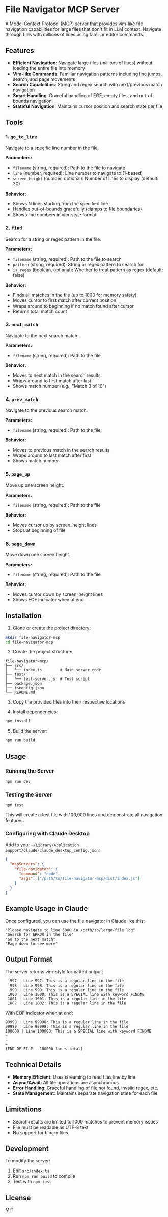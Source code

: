 # File Navigator MCP Server

A Model Context Protocol (MCP) server that provides vim-like file navigation capabilities for large files that don't fit in LLM context. Navigate through files with millions of lines using familiar editor commands.

## Features

- **Efficient Navigation**: Navigate large files (millions of lines) without loading the entire file into memory
- **Vim-like Commands**: Familiar navigation patterns including line jumps, search, and page movements
- **Search Capabilities**: String and regex search with next/previous match navigation
- **Smart Handling**: Graceful handling of EOF, empty files, and out-of-bounds navigation
- **Stateful Navigation**: Maintains cursor position and search state per file

## Tools

### 1. `go_to_line`
Navigate to a specific line number in the file.

**Parameters:**
- `filename` (string, required): Path to the file to navigate
- `line` (number, required): Line number to navigate to (1-based)
- `screen_height` (number, optional): Number of lines to display (default: 30)

**Behavior:**
- Shows N lines starting from the specified line
- Handles out-of-bounds gracefully (clamps to file boundaries)
- Shows line numbers in vim-style format

### 2. `find`
Search for a string or regex pattern in the file.

**Parameters:**
- `filename` (string, required): Path to the file to search
- `pattern` (string, required): String or regex pattern to search for
- `is_regex` (boolean, optional): Whether to treat pattern as regex (default: false)

**Behavior:**
- Finds all matches in the file (up to 1000 for memory safety)
- Moves cursor to first match after current position
- Wraps around to beginning if no match found after cursor
- Returns total match count

### 3. `next_match`
Navigate to the next search match.

**Parameters:**
- `filename` (string, required): Path to the file

**Behavior:**
- Moves to next match in the search results
- Wraps around to first match after last
- Shows match number (e.g., "Match 3 of 10")

### 4. `prev_match`
Navigate to the previous search match.

**Parameters:**
- `filename` (string, required): Path to the file

**Behavior:**
- Moves to previous match in the search results
- Wraps around to last match after first
- Shows match number

### 5. `page_up`
Move up one screen height.

**Parameters:**
- `filename` (string, required): Path to the file

**Behavior:**
- Moves cursor up by screen_height lines
- Stops at beginning of file

### 6. `page_down`
Move down one screen height.

**Parameters:**
- `filename` (string, required): Path to the file

**Behavior:**
- Moves cursor down by screen_height lines
- Shows EOF indicator when at end

## Installation

1. Clone or create the project directory:
```bash
mkdir file-navigator-mcp
cd file-navigator-mcp
```

2. Create the project structure:
```
file-navigator-mcp/
├── src/
│   └── index.ts        # Main server code
├── test/
│   └── test-server.js  # Test script
├── package.json
├── tsconfig.json
└── README.md
```

3. Copy the provided files into their respective locations

4. Install dependencies:
```bash
npm install
```

5. Build the server:
```bash
npm run build
```

## Usage

### Running the Server

```bash
npm run dev
```

### Testing the Server

```bash
npm test
```

This will create a test file with 100,000 lines and demonstrate all navigation features.

### Configuring with Claude Desktop

Add to your `~/Library/Application Support/Claude/claude_desktop_config.json`:

```json
{
  "mcpServers": {
    "file-navigator": {
      "command": "node",
      "args": ["/path/to/file-navigator-mcp/dist/index.js"]
    }
  }
}
```

## Example Usage in Claude

Once configured, you can use the file navigator in Claude like this:

```
"Please navigate to line 5000 in /path/to/large-file.log"
"Search for ERROR in the file"
"Go to the next match"
"Page down to see more"
```

## Output Format

The server returns vim-style formatted output:

```
  997 | Line 997: This is a regular line in the file
  998 | Line 998: This is a regular line in the file
  999 | Line 999: This is a regular line in the file
 1000 | Line 1000: This is a SPECIAL line with keyword FINDME
 1001 | Line 1001: This is a regular line in the file
 1002 | Line 1002: This is a regular line in the file
```

With EOF indicator when at end:
```
99998 | Line 99998: This is a regular line in the file
99999 | Line 99999: This is a regular line in the file
100000 | Line 100000: This is a SPECIAL line with keyword FINDME
~
~
~
[END OF FILE - 100000 lines total]
```

## Technical Details

- **Memory Efficient**: Uses streaming to read files line by line
- **Async/Await**: All file operations are asynchronous
- **Error Handling**: Graceful handling of file not found, invalid regex, etc.
- **State Management**: Maintains separate navigation state for each file

## Limitations

- Search results are limited to 1000 matches to prevent memory issues
- File must be readable as UTF-8 text
- No support for binary files

## Development

To modify the server:

1. Edit `src/index.ts`
2. Run `npm run build` to compile
3. Test with `npm test`

## License

MIT